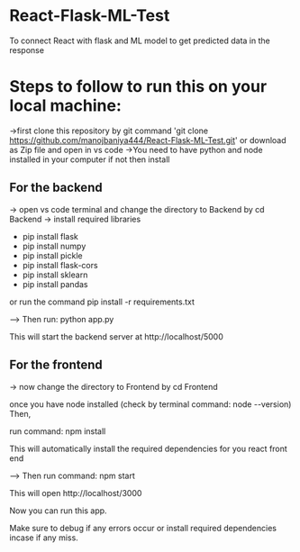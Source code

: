 # React-Flask-ML-Test
To connect React with flask and ML model to get predicted data in the response

# Steps to follow to run this on your local machine:
->first clone this repository by git command 'git clone https://github.com/manojbaniya444/React-Flask-ML-Test.git'
or download as Zip file and open in vs code 
->You need to have python and node installed in your computer if not then install
## For the backend
-> open vs code terminal and change the directory to Backend by cd Backend
-> install required libraries 
* pip install flask
* pip install numpy
* pip install pickle
* pip install flask-cors
* pip install sklearn
* pip install pandas

or 
run the command pip install -r requirements.txt

--> Then run: python app.py

This will start the backend server at http://localhost/5000

## For the frontend
-> now change the directory to Frontend by cd Frontend

once you have node installed (check by terminal command: node --version)
Then,

run command: npm install

This will automatically install the required dependencies for you react front end 

--> Then run command: npm start

This will open http://localhost/3000

Now you can run this app.

Make sure to debug if any errors occur or install required dependencies incase if any miss.
